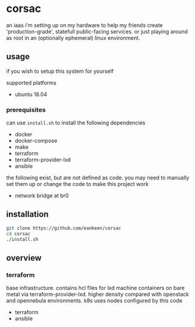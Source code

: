 # corsac 

an iaas i'm setting up on my hardware to help my friends create 'production-grade', statefull public-facing services. or just playing around as root in an (optionally ephemeral) linux environment.

## usage

if you wish to setup this system for yourself

supported platforms

- ubuntu 18.04

### prerequisites

can use `install.sh` to install the following dependencies

- docker
- docker-compose
- make
- terraform
- terraform-provider-lxd
- ansible

the following exist, but are not defined as code. you may need to manually set them up or change the code to make this project work

- network bridge at br0

## installation

```sh
git clone https://github.com/eankeen/corsac
cd corsac
./install.sh
```

## overview

### terraform

base infrastructure. contains hcl files for lxd machine containers on bare metal via terraform-provider-lxd. higher density compared with openstack and opennebula environments. k8s uses nodes configured by this code

- terraform
- ansible
